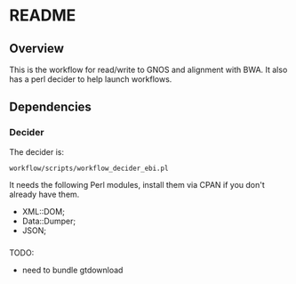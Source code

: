 # README

## Overview

This is the workflow for read/write to GNOS and alignment with BWA.
It also has a perl decider to help launch workflows.

## Dependencies

### Decider

The decider is:

    workflow/scripts/workflow_decider_ebi.pl

It needs the following Perl modules, install them via CPAN if you don't already have them.

* XML::DOM;
* Data::Dumper;
* JSON;

### 

TODO:

* need to bundle gtdownload 

